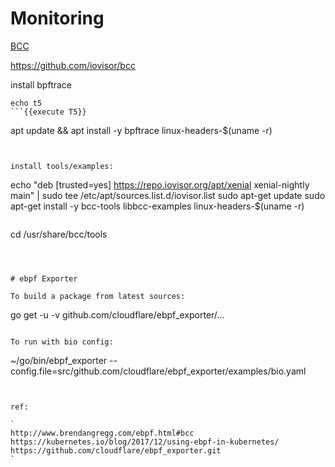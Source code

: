 

# Monitoring

[BCC](https://github.com/iovisor/bcc/blob/master/INSTALL.md#ubuntu---binary)

https://github.com/iovisor/bcc

install bpftrace

```
echo t5
```{{execute T5}}

```
apt update && apt install -y bpftrace linux-headers-$(uname -r)
```{{execute T5}


install tools/examples:
```
echo "deb [trusted=yes] https://repo.iovisor.org/apt/xenial xenial-nightly main" | sudo tee /etc/apt/sources.list.d/iovisor.list
sudo apt-get update
sudo apt-get install -y bcc-tools libbcc-examples linux-headers-$(uname -r)
```{{execute T5}}

```
cd /usr/share/bcc/tools
```{{execute T5}}



# ebpf Exporter

To build a package from latest sources:
```
go get -u -v github.com/cloudflare/ebpf_exporter/...
```{{execute T5}}

To run with bio config:
```
~/go/bin/ebpf_exporter --config.file=src/github.com/cloudflare/ebpf_exporter/examples/bio.yaml
```{{execute T5}}


ref:

`
http://www.brendangregg.com/ebpf.html#bcc
https://kubernetes.io/blog/2017/12/using-ebpf-in-kubernetes/
https://github.com/cloudflare/ebpf_exporter.git
`